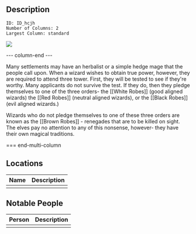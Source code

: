 ## Description

```start-multi-column
ID: ID_hcjh
Number of Columns: 2
Largest Column: standard
```

![](https://s3.amazonaws.com/files.d20.io/images/267305944/eD-kI3AMJtkkWwPhJtBK7w/med.jpg?1643233479)

--- column-end ---

Many settlements may have an herbalist or a simple hedge mage that the people call upon. When a wizard wishes to obtain true power, however, they are required to attend three tower. First, they will be tested to see if they're worthy. Many applicants do not survive the test. If they do, then they pledge themselves to one of the three orders- the [[White Robes]] (good aligned wizards) the [[Red Robes]] (neutral aligned wizards), or the [[Black Robes]] (evil aligned wizards.)

Wizards who do not pledge themselves to one of these three orders are known as the [[Brown Robes]] - renegades that are to be killed on sight. The elves pay no attention to any of this nonsense, however- they have their own magical traditions.


=== end-multi-column

## Locations
| Name | Description |
| ---- | ----------- |
|      |             |

## Notable People
| Person | Description |
| ------ | ----------- |
|        |             |